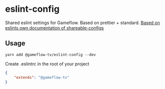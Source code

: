 # eslint-config

Shared eslint settings for Gameflow. Based on prettier + standard. [Based on eslints own documentation of shareable-configs](https://eslint.org/docs/developer-guide/shareable-configs)

## Usage

`yarn add @gameflow-tv/eslint-config --dev`

Create .eslintrc in the root of your project

```json
{
    "extends": "@gameflow-tv"
}
```
